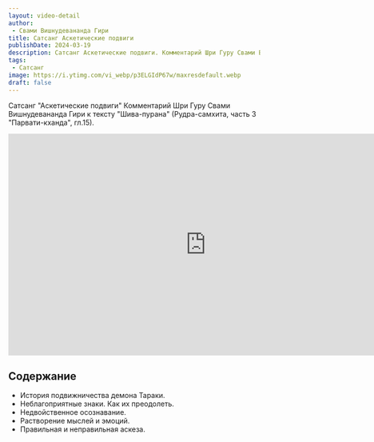 ```yaml
---
layout: video-detail
author:
 - Свами Вишнудевананда Гири
title: Сатсанг Аскетические подвиги
publishDate: 2024-03-19
description: Сатсанг Аскетические подвиги. Комментарий Шри Гуру Свами Вишнудевананда Гири к тексту "Шива-пурана" (Рудра-самхита, часть 3 "Парвати-кханда", гл.15).
tags: 
 - Сатсанг
image: https://i.ytimg.com/vi_webp/p3ELGIdP67w/maxresdefault.webp
draft: false
---
```


 Сатсанг "Аскетические подвиги"
Комментарий Шри Гуру Свами Вишнудевананда Гири к тексту "Шива-пурана" (Рудра-самхита, часть 3 "Парвати-кханда", гл.15).

<iframe width="790" height="444" src="https://www.youtube.com/embed/p3ELGIdP67w" frameborder="0" allowfullscreen=""></iframe> 

## Содержание

- История подвижничества демона Тараки.
- Неблагоприятные знаки. Как их преодолеть.
- Недвойственное осознавание.
- Растворение мыслей и эмоций.
- Правильная и неправильная аскеза.
